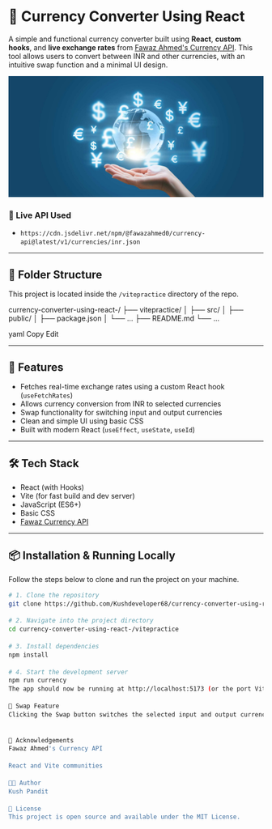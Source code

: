 # 💱 Currency Converter Using React

A simple and functional currency converter built using **React**, **custom hooks**, and **live exchange rates** from [Fawaz Ahmed's Currency API](https://github.com/fawazahmed0/currency-api). This tool allows users to convert between INR and other currencies, with an intuitive swap function and a minimal UI design. 

![Currency Converter](./shutterstock_535344640-scaled-e1654787790968-2048x973.jpg)
### 🔗 Live API Used

- `https://cdn.jsdelivr.net/npm/@fawazahmed0/currency-api@latest/v1/currencies/inr.json`

---

## 📂 Folder Structure

This project is located inside the `/vitepractice` directory of the repo.

currency-converter-using-react-/
├── vitepractice/
│ ├── src/
│ ├── public/
│ ├── package.json
│ └── ...
├── README.md
└── ...

yaml
Copy
Edit

---

## 🚀 Features

- Fetches real-time exchange rates using a custom React hook (`useFetchRates`)
- Allows currency conversion from INR to selected currencies
- Swap functionality for switching input and output currencies
- Clean and simple UI using basic CSS
- Built with modern React (`useEffect`, `useState`, `useId`)

---

## 🛠️ Tech Stack

- React (with Hooks)
- Vite (for fast build and dev server)
- JavaScript (ES6+)
- Basic CSS
- [Fawaz Currency API](https://github.com/fawazahmed0/currency-api)

---


## 📦 Installation & Running Locally

Follow the steps below to clone and run the project on your machine.

```bash
# 1. Clone the repository
git clone https://github.com/Kushdeveloper68/currency-converter-using-react-.git

# 2. Navigate into the project directory
cd currency-converter-using-react-/vitepractice

# 3. Install dependencies
npm install

# 4. Start the development server
npm run currency
The app should now be running at http://localhost:5173 (or the port Vite provides).

🔄 Swap Feature
Clicking the Swap button switches the selected input and output currencies, along with their values. This enhances the user experience when converting back and forth.


🙌 Acknowledgements
Fawaz Ahmed's Currency API

React and Vite communities

🧑‍💻 Author
Kush Pandit

📄 License
This project is open source and available under the MIT License.

